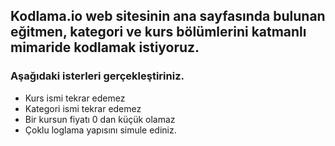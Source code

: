 ## Kodlama.io web sitesinin ana sayfasında bulunan eğitmen, kategori ve kurs bölümlerini katmanlı mimaride kodlamak istiyoruz.


### Aşağıdaki isterleri gerçekleştiriniz.

* Kurs ismi tekrar edemez
* Kategori ismi tekrar edemez
* Bir kursun fiyatı 0 dan küçük olamaz
* Çoklu loglama yapısını simule ediniz.

